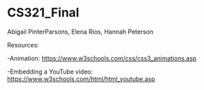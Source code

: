 # CS321_Final
Abigail PinterParsons, Elena Rios, Hannah Peterson

Resources:

-Animation: https://www.w3schools.com/css/css3_animations.asp

-Embedding a YouTube video: https://www.w3schools.com/html/html_youtube.asp


